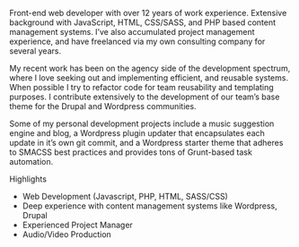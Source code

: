 Front-end web developer with over 12 years of work experience. Extensive background with JavaScript, HTML, CSS/SASS, and PHP based content management systems. I’ve also accumulated project management experience, and have freelanced via my own consulting company for several years.

My recent work has been on the agency side of the development spectrum, where I love seeking out and implementing efficient, and reusable systems. When possible I try to refactor code for team reusability and templating purposes. I contribute extensively to the development of our team’s base theme for the Drupal and Wordpress communities.

Some of my personal development projects include a music suggestion engine and blog, a Wordpress plugin updater that encapsulates each update in it’s own git commit, and a Wordpress starter theme that adheres to SMACSS best practices and provides tons of Grunt-based task automation.

Highlights

- Web Development (Javascript, PHP, HTML, SASS/CSS)
- Deep experience with content management systems like Wordpress, Drupal
- Experienced Project Manager  
- Audio/Video Production
